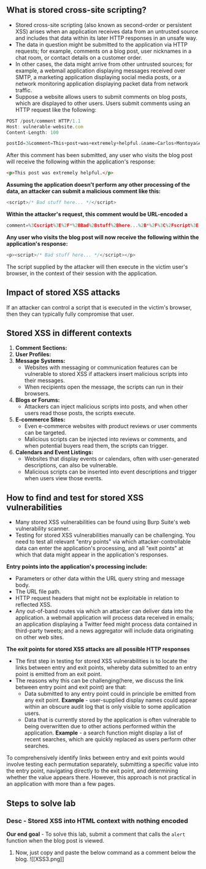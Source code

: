 ## What is stored cross-site scripting?
- Stored cross-site scripting (also known as second-order or persistent XSS) arises when an application receives data from an untrusted source and includes that data within its later HTTP responses in an unsafe way.
- The data in question might be submitted to the application via HTTP requests; for example, comments on a blog post, user nicknames in a chat room, or contact details on a customer order.
- In other cases, the data might arrive from other untrusted sources; for example, a webmail application displaying messages received over SMTP, a marketing application displaying social media posts, or a network monitoring application displaying packet data from network traffic.
- Suppose a website allows users to submit comments on blog posts, which are displayed to other users. Users submit comments using an HTTP request like the following:
```js
POST /post/comment HTTP/1.1 
Host: vulnerable-website.com 
Content-Length: 100 

postId=3&comment=This+post+was+extremely+helpful.&name=Carlos+Montoya&email=carlos%40normal-user.net
```

After this comment has been submitted, any user who visits the blog post will receive the following within the application's response:
```html
<p>This post was extremely helpful.</p>
```

**Assuming the application doesn't perform any other processing of the data, an attacker can submit a malicious comment like this:**
```js
<script>/* Bad stuff here... */</script>
```

**Within the attacker's request, this comment would be URL-encoded a**
```js
comment=%3Cscript%3E%2F*%2BBad%2Bstuff%2Bhere...%2B*%2F%3C%2Fscript%3E
```

**Any user who visits the blog post will now receive the following within the application's response:**
```js
<p><script>/* Bad stuff here... */</script></p>
```
The script supplied by the attacker will then execute in the victim user's browser, in the context of their session with the application.

## Impact of stored XSS attacks
If an attacker can control a script that is executed in the victim's browser, then they can typically fully compromise that user.

## Stored XSS in different contexts
1. **Comment Sections:**
2. **User Profiles:**
3. **Message Systems:**
	- Websites with messaging or communication features can be vulnerable to stored XSS if attackers insert malicious scripts into their messages.
	- When recipients open the message, the scripts can run in their browsers.
4. **Blogs or Forums:**
	- Attackers can inject malicious scripts into posts, and when other users read those posts, the scripts execute.
5. **E-commerce Sites:**
	- Even e-commerce websites with product reviews or user comments can be targeted.
	- Malicious scripts can be injected into reviews or comments, and when potential buyers read them, the scripts can trigger.
6. **Calendars and Event Listings:**
	- Websites that display events or calendars, often with user-generated descriptions, can also be vulnerable.
	- Malicious scripts can be inserted into event descriptions and trigger when users view those events.

## How to find and test for stored XSS vulnerabilities
- Many stored XSS vulnerabilities can be found using Burp Suite's web vulnerability scanner.
- Testing for stored XSS vulnerabilities manually can be challenging. You need to test all relevant "entry points" via which attacker-controllable data can enter the application's processing, and all "exit points" at which that data might appear in the application's responses.

**Entry points into the application's processing include:**
- Parameters or other data within the URL query string and message body.
- The URL file path.
- HTTP request headers that might not be exploitable in relation to reflected XSS.
- Any out-of-band routes via which an attacker can deliver data into the application. a webmail application will process data received in emails; an application displaying a Twitter feed might process data contained in third-party tweets; and a news aggregator will include data originating on other web sites.

**The exit points for stored XSS attacks are all possible HTTP responses**
- The first step in testing for stored XSS vulnerabilities is to locate the links between entry and exit points, whereby data submitted to an entry point is emitted from an exit point.
- The reasons why this can be challenging(here, we discuss the link between entry point and exit point) are that:
	- Data submitted to any entry point could in principle be emitted from any exit point. **Example** - user-supplied display names could appear within an obscure audit log that is only visible to some application users.
	- Data that is currently stored by the application is often vulnerable to being overwritten due to other actions performed within the application. **Example** - a search function might display a list of recent searches, which are quickly replaced as users perform other searches.

To comprehensively identify links between entry and exit points would involve testing each permutation separately, submitting a specific value into the entry point, navigating directly to the exit point, and determining whether the value appears there. However, this approach is not practical in an application with more than a few pages.
## Steps to solve lab
### Desc - Stored XSS into HTML context with nothing encoded
**Our end goal** - To solve this lab, submit a comment that calls the `alert` function when the blog post is viewed.

1. Now, just copy and paste the below command as a comment below the blog.
![[XSS3.png]]

